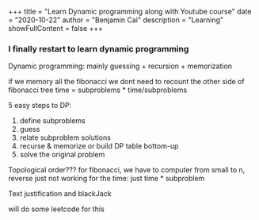 +++
title = "Learn Dynamic programming along with Youtube course"
date = "2020-10-22"
author = "Benjamin Cai"
description = "Learning"
showFullContent = false
+++

### I finally restart to learn dynamic programming ###

Dynamic programming: mainly guessing + recursion + memorization

if we memory all the fibonacci we dont need to recount the other side of fibonacci tree
time = subproblems * time/subproblems

5 easy steps to DP:
1. define subproblems
2. guess
3. relate subproblem solutions
4. recurse & memorize or build DP table bottom-up
5. solve the original problem 

Topological order??? for fibonacci, we have to computer from small to n, reverse just not working
for the time: just time * subproblem


Text justification and blackJack

will do some leetcode for this